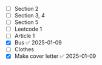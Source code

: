 - [ ] Section 2
- [ ] Section 3, 4
- [ ] Section 5
- [ ] Leetcode 1
- [ ] Article 1
- [x] Bus ✅ 2025-01-09
- [ ] Clothes
- [x] Make cover letter ✅ 2025-01-09